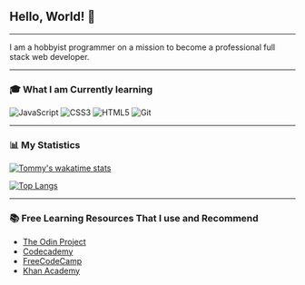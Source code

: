 ## Hello, World! 👋

---

I am a hobbyist programmer on a mission to become a professional full stack web developer.

---

### 🎓 What I am Currently learning
![JavaScript](https://img.shields.io/badge/javascript-%23323330.svg?style=for-the-badge&logo=javascript&logoColor=%23F7DF1E)
![CSS3](https://img.shields.io/badge/css3-%231572B6.svg?style=for-the-badge&logo=css3&logoColor=white)
![HTML5](https://img.shields.io/badge/html5-%23E34F26.svg?style=for-the-badge&logo=html5&logoColor=white)
![Git](https://img.shields.io/badge/git-%23F05033.svg?style=for-the-badge&logo=git&logoColor=white)

---

### 📊 My Statistics

<!--START_SECTION:waka-->
<!--END_SECTION:waka-->
  
[![Tommy's wakatime stats](https://github-readme-stats.vercel.app/api/wakatime?username=michaelcoleman&custom_title=Wakatime%20Weekly%20Programming%20Time)](https://wakatime.com/@MichaelColeman)

[![Top Langs](https://github-readme-stats.vercel.app/api/top-langs/?username=michaelcoleman&layout=compact)](https://github.com/MichaelColeman?tab=repositories)

---

### 📚 Free Learning Resources That I use and Recommend

- [The Odin Project](https://www.theodinproject.com/)
- [Codecademy](https://www.codecademy.com/)
- [FreeCodeCamp](https://www.freecodecamp.org/)
- [Khan Academy](https://www.khanacademy.org/)


  
  
  
  
  
<!--
**MichaelColeman/MichaelColeman** is a ✨ _special_ ✨ repository because its `README.md` (this file) appears on your GitHub profile.

Here are some ideas to get you started:

- 🔭 I’m currently working on ...
- 🌱 I’m currently learning ...
- 👯 I’m looking to collaborate on ...
- 🤔 I’m looking for help with ...
- 💬 Ask me about ...
- 📫 How to reach me: ...
- 😄 Pronouns: ...
- ⚡ Fun fact: ...
-->
